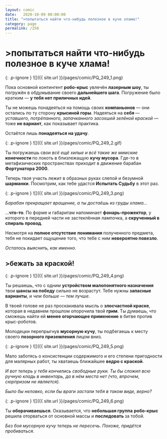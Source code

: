```yaml
---
layout: comic
date:   2020-10-09 00:00:00 
title: ">попытаться найти что-нибудь полезное в куче хлама!"
category: page
permalink: /250
---
```

# >попытаться найти что-нибудь полезное в куче хлама!

{: .p-ignore }
![]({{ site.url }}/pages/comic/PQ_249_1.png)

Пока основной контингент <strong>робо-крыс</strong> увлечён <strong>лазерным шоу</strong>, ты погружён в обдумывание своего <strong>дальнейшего шага</strong>. Погружение было кратким — <strong>у тебя нет приличных идей</strong>.

Ты не можешь понадеяться на помощь своих <strong>компаньонов </strong>— они остались по ту сторону <strong>крысиной горы</strong>. Надеяться на <strong>себя </strong>— <em>уставшего, потрёпанного, запачканного засохшей зелёной краской</em> — тоже <strong>не вариант</strong>, как показывает практика.

Остаётся лишь <strong>понадеяться на удачу</strong>.

{: .p-ignore }
![]({{ site.url }}/pages/comic/PQ_249_2.gif)

Ты погружаешь свои <em>всё ещё хилые и всё такие же мимские</em> <strong>конечности </strong>по локоть в близлежащую <strong>кучу мусора</strong>. Где-то в метафизических пространствах приходит в движение барабан <strong>Фортунатора 2000</strong>. 

Теперь твоя участь лежит в образных руках слепой и безумной <strong>шарманки</strong>. Посмотрим, как тебе удастся <strong>Испытать Судьбу</strong> в этот раз.

{: .p-ignore }
![]({{ site.url }}/pages/comic/PQ_249_3.png)

<em>Барабан прекращает вращение, а ты достаёшь из груды хлама…</em>

…<strong>что-то</strong>. По форме и габаритам напоминает <strong>фонарь-прожектор</strong>, у которого в передней части не застеклённая лампочка, а <strong>скрученный в спираль провод</strong>.

Несмотря на <strong>полное отсутствие</strong> <strong>понимания </strong>полученного предмета, тебя не покидает ощущение того, что тебе с ним <strong>невероятно повезло</strong>. 

<em>Осталось выяснить, как именно.</em>

## >бежать за краской!

{: .p-ignore }
![]({{ site.url }}/pages/comic/PQ_249_4.png)

Ты решаешь, что с одним <strong>устройством малопонятного назначения</strong> твои <strong>шансы на победу</strong> сильно не возрастут. Тебе нужны <strong>запасные варианты</strong>, и <em>чем больше — тем лучше</em>.

В твоей голове не раз проскакивала мысль о <strong>злосчастной краске</strong>, которая в недавнем прошлом опорочила твой <strong>грим</strong>. Ты думаешь, что сможешь найти ей <strong>менее огорчающее применение</strong> в битве против крыс-роботов.

Молодецки перепрыгнув <strong>мусорную кучу</strong>, ты подбегаешь к месту своего <strong>позорного приземления </strong>лицом вниз.

{: .p-ignore }
![]({{ site.url }}/pages/comic/PQ_249_5.png)

Мало заботясь о консистенции содержимого и его степени пригодности для малярных работ, ты хватаешь ближайшее <strong>ведро с краской</strong>.

<em>И вот теперь у тебя кончились свободные руки. Ты бы сложил всю ручную кладь в инвентарь, да в нём места нет (что, впрочем, сюрпризом не является).</em>

<em>Было бы неловко, если бы враги застали тебя в таком виде, верно?</em>

{: .p-ignore }
![]({{ site.url }}/pages/comic/PQ_249_6.png)

Ты <strong>оборачиваешься</strong>. Оказывается, что <strong>небольшая группа</strong> <strong>робо-крыс</strong> решила оторваться от основной массы и <strong>последовать </strong>за тобой.

<em>Без боя мусорную кучу теперь не пересечь. Похоже, придётся пробиваться.</em>
